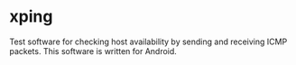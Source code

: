 # xping
Test software for checking host availability by sending and receiving ICMP packets. This software is written for Android.
